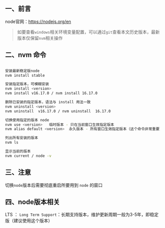 ## 一、前言

node官网：<https://nodejs.org/en>

> 如要查看`windows`相关环境变量配置，可以通过`git`查看本文历史版本，最新版本仅保留`nvm`相关操作

## 二、nvm 命令

```bash

安装最新稳定版node
nvm install stable

安装指定版本，可模糊安装
nvm install <version>
nvm install v16.17.0 / nvm install 16.17.0

删除已安装的指定版本，语法与 install 用法一致
nvm uninstall <version>
nvm uninstall  v16.17.0 / nvm uninstall  16.17.0

切换使用指定的版本 node
nvm use <version>   临时版本 - 只在当前窗口生效指定版本
nvm alias default <version>  永久版本 - 所有窗口生效指定版本（这个命令非常重要）

列出所有安装的版本
nvm ls

显示当前的版本
nvm current / node -v

```

## 三、注意

切换`node`版本后需要彻底重启所要用到 `node` 的窗口

## 四、node版本相关

LTS ： `Long Term Support`：长期支持版本，维护更新周期一般为3-5年，即稳定版（建议使用这个版本）
